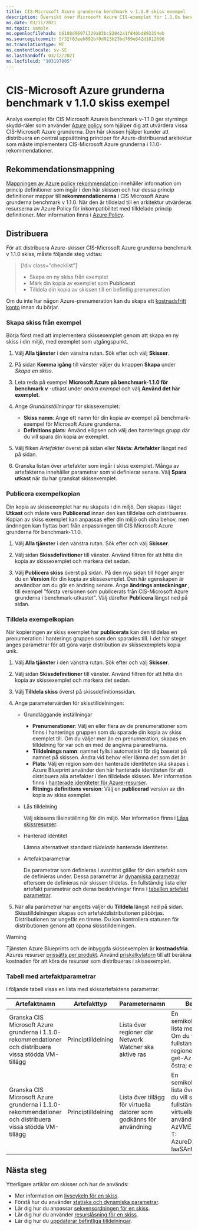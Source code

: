 ```yaml
---
title: CIS-Microsoft Azure grunderna benchmark v 1.1.0 skiss exempel
description: Översikt över Microsoft Azure CIS-exemplet för 1.1.0s benchmark v-utkast. Det här skissexemplet hjälper kunderna att utvärdera specifika kontroller.
ms.date: 03/11/2021
ms.topic: sample
ms.openlocfilehash: b6188d96971329a83bc82042a1f840bd893354eb
ms.sourcegitcommit: 5f32f03eeb892bf0d023b23bd709e642d1812696
ms.translationtype: MT
ms.contentlocale: sv-SE
ms.lasthandoff: 03/12/2021
ms.locfileid: "103197805"
---
```

# <a name="cis-microsoft-azure-foundations-benchmark-v110-blueprint-sample"></a>CIS-Microsoft Azure grunderna benchmark v 1.1.0 skiss exempel

Analys exemplet för CIS Microsoft Azureis benchmark v-1.1.0 ger styrnings skydd-räler som använder [Azure policy](../../policy/overview.md) som hjälper dig att utvärdera vissa CIS-Microsoft Azure grunderna. Den här skissen hjälper kunder att distribuera en central uppsättning principer för Azure-distribuerad arkitektur som måste implementera CIS-Microsoft Azure grunderna i 1.1.0-rekommendationer.

## <a name="recommendation-mapping"></a>Rekommendationsmappning

[Mappningen av Azure policy rekommendation](../../policy/samples/cis-azure-1-1-0.md) innehåller information om princip definitioner som ingår i den här skissen och hur dessa princip definitioner mappar till **rekommendationerna** i CIS Microsoft Azure grunderna benchmark v 1.1.0. När den är tilldelad till en arkitektur utvärderas resurserna av Azure Policy för inkompatibilitet med tilldelade princip definitioner. Mer information finns i [Azure Policy](../../policy/overview.md).

## <a name="deploy"></a>Distribuera

För att distribuera Azure-skisser CIS-Microsoft Azure grunderna benchmark v 1.1.0 skiss, måste följande steg vidtas:

> [!div class="checklist"]
> - Skapa en ny skiss från exemplet
> - Märk din kopia av exemplet som **Publicerat**
> - Tilldela din kopia av skissen till en befintlig prenumeration

Om du inte har någon Azure-prenumeration kan du skapa ett [kostnadsfritt konto](https://azure.microsoft.com/free) innan du börjar.

### <a name="create-blueprint-from-sample"></a>Skapa skiss från exempel

Börja först med att implementera skissexemplet genom att skapa en ny skiss i din miljö, med exemplet som utgångspunkt.

1. Välj **Alla tjänster** i den vänstra rutan. Sök efter och välj **Skisser**.

1. På sidan **Komma igång** till vänster väljer du knappen **Skapa** under _Skapa en skiss_.

1. Leta reda på exempel **Microsoft Azure på benchmark-1.1.0 för benchmark v** -utkast under _andra exempel_ och välj **Använd det här exemplet**.

1. Ange _Grundinställningar_ för skissexemplet:

   - **Skiss namn**: Ange ett namn för din kopia av exempel på benchmark-exempel för Microsoft Azure grunderna.
   - **Definitions plats**: Använd ellipsen och välj den hanterings grupp där du vill spara din kopia av exemplet.

1. Välj fliken _Artefakter_ överst på sidan eller **Nästa: Artefakter** längst ned på sidan.

1. Granska listan över artefakter som ingår i skiss exemplet. Många av artefakterna innehåller parametrar som vi definierar senare. Välj **Spara utkast** när du har granskat skissexemplet.

### <a name="publish-the-sample-copy"></a>Publicera exempelkopian

Din kopia av skissexemplet har nu skapats i din miljö. Den skapas i läget **Utkast** och måste vara **Publicerad** innan den kan tilldelas och distribueras. Kopian av skiss exemplet kan anpassas efter din miljö och dina behov, men ändringen kan flyttas bort från anpassningen till CIS Microsoft Azure grunderna för benchmark-1.1.0.

1. Välj **Alla tjänster** i den vänstra rutan. Sök efter och välj **Skisser**.

1. Välj sidan **Skissdefinitioner** till vänster. Använd filtren för att hitta din kopia av skissexemplet och markera det sedan.

1. Välj **Publicera skiss** överst på sidan. På den nya sidan till höger anger du en **Version** för din kopia av skissexemplet. Den här egenskapen är användbar om du gör en ändring senare. Ange **ändrings anteckningar** , till exempel "första versionen som publicerats från CIS-Microsoft Azure grunderna i benchmark-utkastet". Välj därefter **Publicera** längst ned på sidan.

### <a name="assign-the-sample-copy"></a>Tilldela exempelkopian

När kopieringen av skiss exemplet har **publicerats** kan den tilldelas en prenumeration i hanterings gruppen som den sparades till. I det här steget anges parametrar för att göra varje distribution av skissexemplets kopia unik.

1. Välj **Alla tjänster** i den vänstra rutan. Sök efter och välj **Skisser**.

1. Välj sidan **Skissdefinitioner** till vänster. Använd filtren för att hitta din kopia av skissexemplet och markera det sedan.

1. Välj **Tilldela skiss** överst på skissdefinitionssidan.

1. Ange parametervärden för skisstilldelningen:

   - Grundläggande inställningar

     - **Prenumerationer**: Välj en eller flera av de prenumerationer som finns i hanterings gruppen som du sparade din kopia av skiss exemplet till. Om du väljer mer än en prenumeration, skapas en tilldelning för var och en med de angivna parametrarna.
     - **Tilldelnings namn**: namnet fylls i automatiskt för dig baserat på namnet på skissen.
       Ändra vid behov eller lämna det som det är.
     - **Plats**: Välj en region som den hanterade identiteten ska skapas i. Azure Blueprint använder den här hanterade identiteten för att distribuera alla artefakter i den tilldelade skissen. Mer information finns i [hanterade identiteter för Azure-resurser](../../../active-directory/managed-identities-azure-resources/overview.md).
     - **Ritnings definitions version**: Välj en **publicerad** version av din kopia av skiss exemplet.

   - Lås tilldelning

     Välj skissens låsinställning för din miljö. Mer information finns i [Låsa skissresurser](../concepts/resource-locking.md).

   - Hanterad identitet

     Lämna alternativet standard _tilldelade_ hanterade identiteter.

   - Artefaktparametrar

     De parametrar som definieras i avsnittet gäller för den artefakt som de definieras under. Dessa parametrar är [dynamiska parametrar](../concepts/parameters.md#dynamic-parameters) eftersom de definieras när skissen tilldelas. En fullständig lista eller artefakt parametrar och deras beskrivningar finns i [tabellen artefakt parametrar](#artifact-parameters-table).

1. När alla parametrar har angetts väljer du **Tilldela** längst ned på sidan. Skisstilldelningen skapas och artefaktdistributionen påbörjas. Distributionen tar ungefär en timme. Du kan kontrollera statusen för distributionen genom att öppna skisstilldelningen.

> [!WARNING]
> Tjänsten Azure Blueprints och de inbyggda skissexemplen är **kostnadsfria**. Azures resurser [prissätts per produkt](https://azure.microsoft.com/pricing/). Använd [priskalkylatorn](https://azure.microsoft.com/pricing/calculator/) till att beräkna kostnaden för att köra de resurser som distribueras i skissexemplet.

### <a name="artifact-parameters-table"></a>Tabell med artefaktparametrar

I följande tabell visas en lista med skissartefaktens parametrar:

|Artefaktnamn|Artefakttyp|Parameternamn|Beskrivning|
|-|-|-|-|
|Granska CIS Microsoft Azure grunderna i 1.1.0-rekommendationer och distribuera vissa stödda VM-tillägg|Principtilldelning|Lista över regioner där Network Watcher ska aktive ras|En semikolonavgränsad lista med regioner. Om du vill se en fullständig lista över regioner använder du get-AzLocation. Ex: östra; eastus2|
|Granska CIS Microsoft Azure grunderna i 1.1.0-rekommendationer och distribuera vissa stödda VM-tillägg|Principtilldelning|Lista över tillägg för virtuella datorer som godkänns för användning|En semikolonavgränsad lista över tillägg. Om du vill se en fullständig lista över virtuella dator tillägg använder du get-AzVMExtensionImage. T: AzureDiskEncryption; IaaSAntimalware|

## <a name="next-steps"></a>Nästa steg

Ytterligare artiklar om skisser och hur de används:

- Mer information om [livscykeln för en skiss](../concepts/lifecycle.md).
- Förstå hur du använder [statiska och dynamiska parametrar](../concepts/parameters.md).
- Lär dig hur du anpassar [sekvensordningen för en skiss](../concepts/sequencing-order.md).
- Lär dig hur du använder [resurslåsning för en skiss](../concepts/resource-locking.md).
- Lär dig hur du [uppdaterar befintliga tilldelningar](../how-to/update-existing-assignments.md).